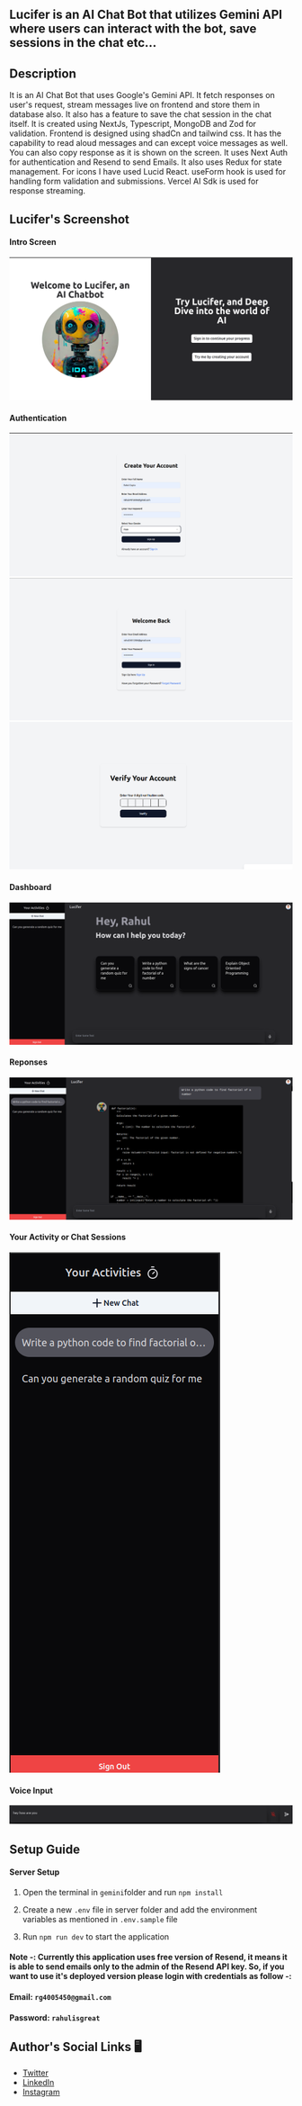 ## Lucifer is an AI Chat Bot that utilizes Gemini API where users can interact with the bot, save sessions in the chat etc...

## Description 
It is an AI Chat Bot that uses Google's Gemini API. It fetch responses on user's request, stream messages live on frontend and store them in database also. It also has a feature to save the chat session in the chat itself. It is created using NextJs, Typescript, MongoDB and Zod for validation. Frontend is designed using shadCn and tailwind css. It has the capability to read aloud messages and can except voice messages as well. You can also copy response as it is shown on the screen. It uses Next Auth for authentication and Resend to send Emails. It also uses Redux for state management. For icons I have used Lucid React. useForm hook is used for handling form validation and submissions. Vercel AI Sdk is used for response streaming.

## Lucifer's Screenshot

#### Intro Screen
![alt text](assets/intro.png)

#### Authentication
![alt text](assets/create.png)
![alt text](assets/signin.png)
![alt text](assets/verify.png)

#### Dashboard
![alt text](assets/dash.png)

#### Reponses
![alt text](assets/response.png)

#### Your Activity or Chat Sessions
![alt text](assets/sessions.png)

#### Voice Input
![alt text](assets/voice.png)

## Setup Guide

#### Server Setup

1. Open the terminal in `gemini`folder and run `npm install`

2. Create a new `.env` file in server folder and add the environment variables as mentioned in `.env.sample` file

3. Run `npm run dev` to start the application

#### Note -: Currently this application uses free version of Resend, it means it is able to send emails only to the admin of the Resend API key. So, if you want to use it's deployed version please login with credentials as follow -:
#### Email: `rg4005450@gmail.com`
#### Password: `rahulisgreat`

## Author's Social Links 🖥️

- [Twitter](https://twitter.com/rahu__24)
- [LinkedIn](https://www.linkedin.com/in/rahu24/)
- [Instagram](https://www.instagram.com/rahu__24/)
